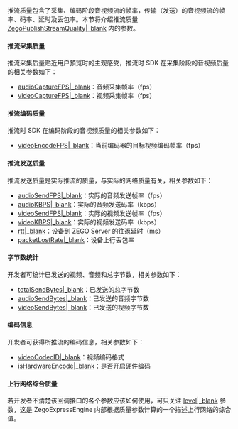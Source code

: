 推流质量包含了采集、编码阶段音视频流的帧率，传输（发送）的音视频流的帧率、码率、延时及丢包率。本节将介绍推流质量 [ZegoPublishStreamQuality\|_blank](@-ZegoPublishStreamQuality) 内的参数。

#### 推流采集质量

推流采集质量贴近用户预览时的主观感受，推流时 SDK 在采集阶段的音视频质量的相关参数如下：

- [audioCaptureFPS\|_blank](@audioCaptureFPS-ZegoPublishStreamQuality)：音频采集帧率（fps）
- [videoCaptureFPS\|_blank](@videoCaptureFPS-ZegoPublishStreamQuality)：视频采集帧率（fps）

#### 推流编码质量

推流时 SDK 在编码阶段的音视频质量的相关参数如下：

- [videoEncodeFPS\|_blank](@videoEncodeFPS-ZegoPublishStreamQuality)：当前编码器的目标视频编码帧率（fps）

#### 推流发送质量

推流发送质量是实际推流的质量，与实际的网络质量有关，相关参数如下：

- [audioSendFPS\|_blank](@audioSendFPS-ZegoPublishStreamQuality)：实际的音频发送帧率（fps）
- [audioKBPS\|_blank](@audioKBPS-ZegoPublishStreamQuality)：实际的音频发送码率（kbps）
- [videoSendFPS\|_blank](@videoSendFPS-ZegoPublishStreamQuality)：实际的视频发送帧率（fps）
- [videoKBPS\|_blank](@videoKBPS-ZegoPublishStreamQuality)：实际的视频发送码率（kbps）
- [rtt\|_blank](@rtt-ZegoPublishStreamQuality)：设备到 ZEGO Server 的往返延时（ms）
- [packetLostRate\|_blank](@packetLostRate-ZegoPublishStreamQuality)：设备上行丢包率

#### 字节数统计

开发者可统计已发送的视频、音频和总字节数，相关参数如下：

- [totalSendBytes\|_blank](@totalSendBytes-ZegoPublishStreamQuality)：已发送的总字节数
- [audioSendBytes\|_blank](@audioSendBytes-ZegoPublishStreamQuality)：已发送的音频字节数
- [videoSendBytes\|_blank](@videoSendBytes-ZegoPublishStreamQuality)：已发送的视频字节数

#### 编码信息

开发者可获得所推流的编码信息，相关参数如下：
- [videoCodecID\|_blank](@videoCodecID-ZegoPublishStreamQuality)：视频编码格式
- [isHardwareEncode\|_blank](@isHardwareEncode-ZegoPublishStreamQuality)：是否开启硬件编码

#### 上行网络综合质量

若开发者不清楚该回调接口的各个参数应该如何使用，可只关注 [level\|_blank](@level-ZegoPublishStreamQuality) 参数，这是 ZegoExpressEngine 内部根据质量参数计算的一个描述上行网络的综合值。






